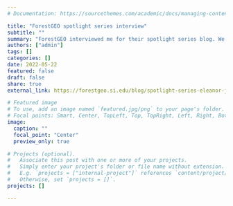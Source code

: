 ```yaml
---
# Documentation: https://sourcethemes.com/academic/docs/managing-content/

title: "ForestGEO spotlight series interview"
subtitle: ""
summary: "ForestGEO interviewed me for their spotlight series blog. We talk about about my career and working with forest dynamic plots."
authors: ["admin"]
tags: []
categories: []
date: 2022-05-22
featured: false
draft: false
share: true
external_link: https://forestgeo.si.edu/blog/spotlight-series-eleanor-jackson-plant-enemies-two-forests

# Featured image
# To use, add an image named `featured.jpg/png` to your page's folder.
# Focal points: Smart, Center, TopLeft, Top, TopRight, Left, Right, BottomLeft, Bottom, BottomRight.
image:
  caption: ""
  focal_point: "Center"
  preview_only: true

# Projects (optional).
#   Associate this post with one or more of your projects.
#   Simply enter your project's folder or file name without extension.
#   E.g. `projects = ["internal-project"]` references `content/project/deep-learning/index.md`.
#   Otherwise, set `projects = []`.
projects: []

---
```

